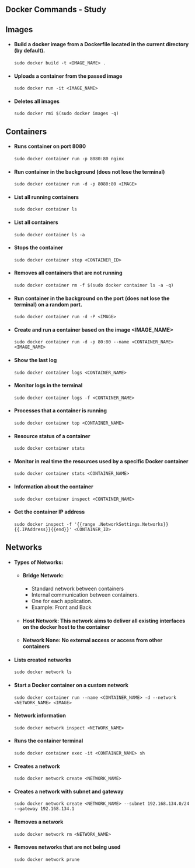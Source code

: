 ## **Docker Commands - Study**

## **Images**
- #### Build a docker image from a Dockerfile located in the current directory (by default).
  ```sudo docker build -t <IMAGE_NAME> .```
- #### Uploads a container from the passed image
  ```sudo docker run -it <IMAGE_NAME>```
- #### Deletes all images
  ```sudo docker rmi $(sudo docker images -q)```

## **Containers**
- #### Runs container on port 8080
  ```sudo docker container run -p 8080:80 nginx```

- #### Run container in the background (does not lose the terminal)
  ```sudo docker container run -d -p 8080:80 <IMAGE>```

- #### List all running containers
  ```sudo docker container ls```

- #### List all containers
  ```sudo docker container ls -a```

- #### Stops the container
  ```sudo docker container stop <CONTAINER_ID>``` 

- #### Removes all containers that are not running
  ```sudo docker container rm -f $(sudo docker container ls -a -q)```

- #### Run container in the background on the port (does not lose the terminal) on a random port.
  ```sudo docker container run -d -P <IMAGE>```

- #### Create and run a container based on the image <IMAGE_NAME>
  ```sudo docker container run -d -p 80:80 --name <CONTAINER_NAME> <IMAGE_NAME>```

- #### Show the last log
  ```sudo docker container logs <CONTAINER_NAME>```

- #### Monitor logs in the terminal
  ```sudo docker container logs -f <CONTAINER_NAME>```

- #### Processes that a container is running
  ```sudo docker container top <CONTAINER_NAME>```

- #### Resource status of a container
  ```sudo docker container stats```

- #### Monitor in real time the resources used by a specific Docker container
  ```sudo docker container stats <CONTAINER_NAME>```

- #### Information about the container
  ```sudo docker container inspect <CONTAINER_NAME>```

- #### Get the container IP address
  ```sudo docker inspect -f '{{range .NetworkSettings.Networks}}{{.IPAddress}}{{end}}' <CONTAINER_ID>```

## **Networks**

- #### **Types of Networks:**
     - #### **Bridge Network:**
         - Standard network between containers
         - Internal communication between containers.
         - One for each application.
         - Example: Front and Back

     - #### **Host Network:** This network aims to deliver all existing interfaces on the docker host to the container

     - #### **Network None:** No external access or access from other containers

- #### Lists created networks
  ```sudo docker network ls```

- #### Start a Docker container on a custom network
  ```sudo docker container run --name <CONTAINER_NAME> -d --network <NETWORK_NAME> <IMAGE>```

- #### Network information
  ```sudo docker network inspect <NETWORK_NAME>``` 

- #### Runs the container terminal
  ```sudo docker container exec -it <CONTAINER_NAME> sh```

- #### Creates a network
  ```sudo docker network create <NETWORK_NAME>```

- #### Creates a network with subnet and gateway
  ```sudo docker network create <NETWORK_NAME> --subnet 192.168.134.0/24 --gateway 192.168.134.1```

- #### Removes a network
  ```sudo docker network rm <NETWORK_NAME>```

- #### Removes networks that are not being used
  ```sudo docker network prune```
